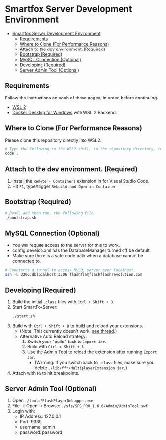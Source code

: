 # Smartfox Server Development Environment

- [Smartfox Server Development Environment](#smartfox-server-development-environment)
  - [Requirements](#requirements)
  - [Where to Clone (For Performance Reasons)](#where-to-clone-for-performance-reasons)
  - [Attach to the dev environment. (Required)](#attach-to-the-dev-environment-required)
  - [Bootstrap (Required)](#bootstrap-required)
  - [MySQL Connection (Optional)](#mysql-connection-optional)
  - [Developing (Required)](#developing-required)
  - [Server Admin Tool (Optional)](#server-admin-tool-optional)

## Requirements

Follow the instructions on each of these pages, in order, before continuing.

- [WSL 2](https://docs.microsoft.com/en-us/windows/wsl/install-win10)
- [Docker Desktop for Windows](https://docs.docker.com/docker-for-windows/install/) with WSL 2 Backend.

## Where to Clone (For Performance Reasons)

Please clone this repository directly into WSL2.
```zsh
# Type the following in the WSL2 shell, in the repository directory, to continue.
code .
```

## Attach to the dev environment. (Required)

1. Install the `Remote - Containers` extension in for Visual Studio Code.
1. Hit `F1`, type/trigger `Rebuild and Open in Container`

## Bootstrap (Required)

```zsh
# Read, and then run, the following file.
./bootstrap.sh
```

## MySQL Connection (Optional)

- You will require access to the server for this to work.
- config.develop.xml has the DatabaseManager turned off be default.
- Make sure there is a safe code path when a database cannot be connected to.

```zsh
# Conntects a tunnel to access MySQL server over localhost.
ssh -L 3306:dblocalhost:3306 flashfla@flashflashrevolution.com
```

## Developing (Required)

1. Build the initial `.class` files with `Ctrl + Shift + B`.
1. Start SmartFoxServer:
    ```zsh
    ./start.sh
    ```
2. Build with `Ctrl + Shift + B` to build and reload your extensions.
    - (Note: This currently doesn't work, [see thread](https://www.smartfoxserver.com/forums/viewtopic.php?f=4&p=96649&sid=eadfdce259bad95db397fe75090170c9#p96649).)
    - Alternative Auto Reload strategy:
        1. Switch your "build" task to `Export Jar`.
        2. Build with `Ctrl + Shift + B`.
        3. Use the [Admin Tool](#server-admin-tool-optional) to reload
        the extension after running `Export Jar`.
           - (Warning: If you switch back to `.class` files,
        make sure you delete `./lib/ffr/MultiplayerExtension.jar.`)
3. Attach with `F5` to hit breakpoints.

## Server Admin Tool (Optional)

1. Open `./tools/FlashPlayerDebugger.exe`.
2. File -> Open -> Browse: `./sfs/SFS_PRO_1.6.6/Admin/AdminTool.swf`
3. Login with:
    - IP Address: 127.0.0.1
    - Port: 9339
    - username: admin
    - password: password
